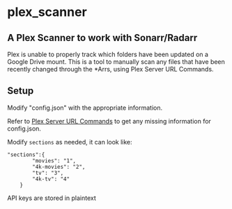 # plex_scanner

## A Plex Scanner to work with Sonarr/Radarr

Plex is unable to properly track which folders have been updated on a Google Drive mount. This is a tool to manually scan any files that have been recently changed through the *Arrs, using Plex Server URL Commands.

## Setup

Modify "config.json" with the appropriate information. 

Refer to [Plex Server URL Commands](https://support.plex.tv/articles/201638786-plex-media-server-url-commands/) to get any missing information for config.json.

Modify `sections` as needed, it can look like:

```    
"sections":{
        "movies": "1",
        "4k-movies": "2",
        "tv": "3",
        "4k-tv": "4"
    }
```

API keys are stored in plaintext
